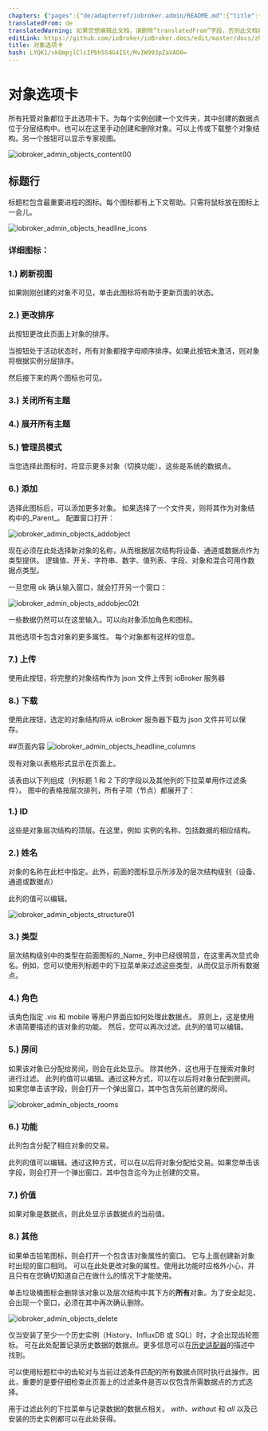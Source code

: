 ```yaml
---
chapters: {"pages":{"de/adapterref/iobroker.admin/README.md":{"title":{"de":"no title"},"content":"de/adapterref/iobroker.admin/README.md"},"de/adapterref/iobroker.admin/admin/tab-adapters.md":{"title":{"de":"Der Reiter Adapter"},"content":"de/adapterref/iobroker.admin/admin/tab-adapters.md"},"de/adapterref/iobroker.admin/admin/tab-instances.md":{"title":{"de":"Der Reiter Instanzen"},"content":"de/adapterref/iobroker.admin/admin/tab-instances.md"},"de/adapterref/iobroker.admin/admin/tab-objects.md":{"title":{"de":"Der Reiter Objekte"},"content":"de/adapterref/iobroker.admin/admin/tab-objects.md"},"de/adapterref/iobroker.admin/admin/tab-states.md":{"title":{"de":"Der Reiter Zustände"},"content":"de/adapterref/iobroker.admin/admin/tab-states.md"},"de/adapterref/iobroker.admin/admin/tab-groups.md":{"title":{"de":"Der Reiter Gruppen"},"content":"de/adapterref/iobroker.admin/admin/tab-groups.md"},"de/adapterref/iobroker.admin/admin/tab-users.md":{"title":{"de":"Der Reiter Benutzer"},"content":"de/adapterref/iobroker.admin/admin/tab-users.md"},"de/adapterref/iobroker.admin/admin/tab-events.md":{"title":{"de":"Der Reiter Ereignisse"},"content":"de/adapterref/iobroker.admin/admin/tab-events.md"},"de/adapterref/iobroker.admin/admin/tab-hosts.md":{"title":{"de":"Der Reiter Hosts"},"content":"de/adapterref/iobroker.admin/admin/tab-hosts.md"},"de/adapterref/iobroker.admin/admin/tab-enums.md":{"title":{"de":"Der Reiter Aufzählungen"},"content":"de/adapterref/iobroker.admin/admin/tab-enums.md"},"de/adapterref/iobroker.admin/admin/tab-log.md":{"title":{"de":"Der Reiter Log"},"content":"de/adapterref/iobroker.admin/admin/tab-log.md"},"de/adapterref/iobroker.admin/admin/tab-system.md":{"title":{"de":"Die Systemeinstellungen"},"content":"de/adapterref/iobroker.admin/admin/tab-system.md"}}}
translatedFrom: de
translatedWarning: 如果您想编辑此文档，请删除“translatedFrom”字段，否则此文档将再次自动翻译
editLink: https://github.com/ioBroker/ioBroker.docs/edit/master/docs/zh-cn/adapterref/iobroker.admin/tab-objects.md
title: 对象选项卡
hash: LYQK1/vkQmpjlClcIPbh5S4G4I5t/MvIW993pZaVAO0=
---
```

# 对象选项卡
所有托管对象都位于此选项卡下。为每个实例创建一个文件夹，其中创建的数据点位于分层结构中。也可以在这里手动创建和删除对象。可以上传或下载整个对象结构。另一个按钮可以显示专家视图。

<span style="line-height: 1.5; text-align: justify;"></span>

![iobroker_admin_objects_content00](../../../de/adapterref/iobroker.admin/img/tab-objects_Inhalt00.jpg)

## 标题行
标题栏包含最重要进程的图标。每个图标都有上下文帮助。只需将鼠标放在图标上一会儿。

![iobroker_admin_objects_headline_icons](../../../de/adapterref/iobroker.admin/img/tab-objects_Headline_Icons.jpg)

### **详细图标：**
### **1.) 刷新视图**
如果刚刚创建的对象不可见，单击此图标将有助于更新页面的状态。

### **2.) 更改排序**
此按钮更改此页面上对象的排序。

当按钮处于活动状态时，所有对象都按字母顺序排序。如果此按钮未激活，则对象将根据实例分层排序。

然后接下来的两个图标也可见。

### **3.) 关闭所有主题**
### **4.) 展开所有主题**
### **5.) 管理员模式**
当您选择此图标时，将显示更多对象（切换功能）。这些是系统的数据点。

### **6.) 添加**
选择此图标后，可以添加更多对象。
如果选择了一个文件夹，则将其作为对象结构中的_Parent_。
配置窗口打开：

![iobroker_admin_objects_addobject](../../../de/adapterref/iobroker.admin/img/tab-objects_AddObject.jpg)

现在必须在此处选择新对象的名称，从而根据层次结构将设备、通道或数据点作为类型提供。
逻辑值、开关、字符串、数字、值列表、字段、对象和混合可用作数据点类型。

一旦您用 ok 确认输入窗口，就会打开另一个窗口：

![iobroker_admin_objects_addobjec02t](../../../de/adapterref/iobroker.admin/img/tab-objects_AddObjec02t.jpg)

一些数据仍然可以在这里输入。可以向对象添加角色和图标。

其他选项卡包含对象的更多属性。
每个对象都有这样的信息。

### **7.) 上传**
使用此按钮，将完整的对象结构作为 json 文件上传到 ioBroker 服务器

### **8.) 下载**
使用此按钮，选定的对象结构将从 ioBroker 服务器下载为 json 文件并可以保存。

##页面内容
![iobroker_admin_objects_headline_columns](../../../de/adapterref/iobroker.admin/img/tab-objects_Headline_Columns.jpg)

现有对象以表格形式显示在页面上。

该表由以下列组成（列标题 1 和 2 下的字段以及其他列的下拉菜单用作过滤条件）。
图中的表格按层次排列，所有子项（节点）都展开了：

### **1.) ID**
这些是对象层次结构的顶层。在这里，例如
实例的名称，包括数据的相应结构。

### **2.) 姓名**
对象的名称在此栏中指定。此外，前面的图标显示所涉及的层次结构级别（设备、通道或数据点）

此列的值可以编辑。

![iobroker_admin_objects_structure01](../../../de/adapterref/iobroker.admin/img/tab-objects_Structure01.jpg)

### **3.) 类型**
层次结构级别中的类型在前面图标的_Name_ 列中已经很明显，在这里再次显式命名。例如，您可以使用列标题中的下拉菜单来过滤这些类型，从而仅显示所有数据点。

### 4.) 角色
该角色指定 .vis 和 mobile 等用户界面应如何处理此数据点。
原则上，这是使用术语简要描述的该对象的功能。
然后，您可以再次过滤。此列的值可以编辑。

### **5.) 房间**
如果该对象已分配给房间，则会在此处显示。
除其他外，这也用于在搜索对象时进行过滤。
此列的值可以编辑。通过这种方式，可以在以后将对象分配到房间。
如果您单击该字段，则会打开一个弹出窗口，其中包含先前创建的房间。

![iobroker_admin_objects_rooms](../../../de/adapterref/iobroker.admin/img/tab-objects_Rooms.jpg)

### **6.) 功能**
此列包含分配了相应对象的交易。

此列的值可以编辑。通过这种方式，可以在以后将对象分配给交易。如果您单击该字段，则会打开一个弹出窗口，其中包含迄今为止创建的交易。

### **7.) 价值**
如果对象是数据点，则此处显示该数据点的当前值。

### **8.) 其他**
如果单击铅笔图标，则会打开一个包含该对象属性的窗口。
它与上面创建新对象时出现的窗口相同。
可以在此处更改对象的属性。使用此功能时应格外小心，并且只有在您确切知道自己在做什么的情况下才能使用。

单击垃圾桶图标会删除该对象以及层次结构中其下方的**所有**对象。为了安全起见，会出现一个窗口，必须在其中再次确认删除。

![iobroker_admin_objects_delete](../../../de/adapterref/iobroker.admin/img/tab-objects_delete.jpg)

仅当安装了至少一个历史实例（History、InfluxDB 或 SQL）时，才会出现齿轮图标。
可在此处配置记录历史数据的数据点。更多信息可以在[历史适配器](http://www.iobroker.net/?page_id=144&lang=de)的描述中找到。

可以使用标题栏中的齿轮对与当前过滤条件匹配的所有数据点同时执行此操作。因此，重要的是要仔细检查此页面上的过滤条件是否以仅包含所需数据点的方式选择。

用于过滤此列的下拉菜单与记录数据的数据点相关。
_with_、_without_ 和 _all_ 以及已安装的历史实例都可以在此处获得。
